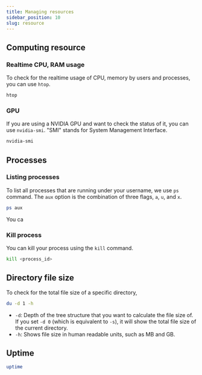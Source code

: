 ```yaml
---
title: Managing resources
sidebar_position: 10
slug: resource
---
```


## Computing resource

### Realtime CPU, RAM usage
To check for the realtime usage of CPU, memory by users and processes, you can use `htop`.
```sh
htop
```

### GPU
If you are using a NVIDIA GPU and want to check the status of it, you can use `nvidia-smi`. "SMI" stands for System Management Interface.
```sh
nvidia-smi
```

## Processes

### Listing processes
To list all processes that are running under your username, we use `ps` command. The `aux` option is the combination of three flags, `a`, `u`, and `x`.
```sh
ps aux
```

You ca

### Kill process
You can kill your process using the `kill` command.
```sh
kill <process_id>
```


## Directory file size
To check for the total file size of a specific directory,
```sh
du -d 1 -h
```

- `-d`: Depth of the tree structure that you want to calculate the file size of. If you set `-d 0` (which is equivalent to `-s`), it will show the total file size of the current directory. 
- `-h`: Shows file size in human readable units, such as MB and GB.

## Uptime
```sh
uptime
```